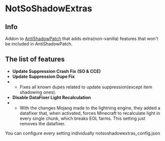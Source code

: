 # NotSoShadowExtras

## Info

Addon to [AntiShadowPatch](https://modrinth.com/mod/antishadowpatch) that adds extra(non-vanilla) features that won't be included in AntiShadowPatch.


## The list of features
* **Update Suppression Crash Fix** **(SO & CCE)**
* **Update Suppression Dupe Fix**
* * Fixes all known dupes related to update suppression(except item shadowing ones).
* **Disable DataFixer Light Recalculation**
* * With the changes Mojang made to the lightning engine, they added a datafixer that, when activated, forces Minecraft to recalculate light in every single chunk, which breaks EOL farms. This setting just removes the datafixer.


You can configure every setting individually notsoshadowextras_config.json